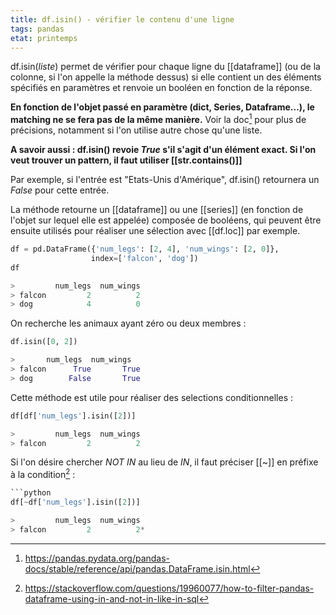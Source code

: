 ```yaml
---
title: df.isin() - vérifier le contenu d'une ligne
tags: pandas
etat: printemps
---
```


df.isin(*liste*) permet de vérifier pour chaque ligne du [[dataframe]] (ou de la colonne, si l'on appelle la méthode dessus) si elle contient un des éléments spécifiés en paramètres et renvoie un booléen en fonction de la réponse.

**En fonction de l'objet passé en paramètre (dict, Series, Dataframe...), le matching ne se fera pas de la même manière.** Voir la doc[^1] pour plus de précisions, notamment si l'on utilise autre chose qu'une liste.

[^1]: https://pandas.pydata.org/pandas-docs/stable/reference/api/pandas.DataFrame.isin.html

**A savoir aussi : df.isin() revoie *True* s'il s'agit d'un élément exact. Si l'on veut trouver un pattern, il faut utiliser [[str.contains()]]**

Par exemple, si l'entrée est "Etats-Unis d'Amérique", df.isin() retournera un *False* pour cette entrée.


La méthode retourne un [[dataframe]] ou une [[series]] (en fonction de l'objet sur lequel elle est appelée) composée de booléens, qui peuvent être ensuite utilisés pour réaliser une sélection avec [[df.loc]] par exemple.

```python
df = pd.DataFrame({'num_legs': [2, 4], 'num_wings': [2, 0]},
                  index=['falcon', 'dog'])
df

>         num_legs  num_wings
> falcon         2          2
> dog            4          0
````

On recherche les animaux ayant zéro ou deux membres :

```python
df.isin([0, 2])

>		num_legs  num_wings
> falcon      True       True
> dog        False       True
````

Cette méthode est utile pour réaliser des selections conditionnelles :

```python
df[df['num_legs'].isin([2])]

>         num_legs  num_wings
> falcon         2          2
````

Si l'on désire chercher *NOT IN* au lieu de *IN*, il faut préciser [[~]] en préfixe à la condition[^2] :
[^2]: https://stackoverflow.com/questions/19960077/how-to-filter-pandas-dataframe-using-in-and-not-in-like-in-sql

```python
```python
df[~df['num_legs'].isin([2])]

>         num_legs  num_wings
> falcon         2          2*
````

